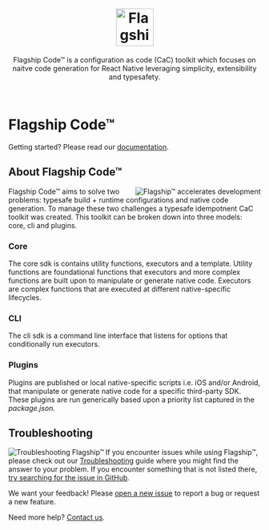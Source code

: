 <h1 align="center">
  <a href="https://brandingbrand.github.io/flagship/">
    <img alt="Flagship™"
      src="https://user-images.githubusercontent.com/2915629/127563134-be64905e-d429-446d-9a53-a657c9613f6f.png"
      height="75">
  </a>
</h1>

<p align="center">
  Flagship Code™ is a configuration as code (CaC) toolkit which focuses on naitve code generation for React Native leveraging simplicity, extensibility and typesafety.
</p>
<br>

# Flagship Code™
Getting started? Please read our [documentation](https://flagship-code.netlify.app).
## About Flagship Code™
<img alt="Flagship™ accelerates development"
  src="https://user-images.githubusercontent.com/556070/38955661-4ff210c6-4323-11e8-960e-b568bc4b2bec.png"
  align="right">

Flagship Code™ aims to solve two problems: typesafe build + runtime configurations and native code generation. To manage these two challenges a typesafe idempotnent CaC toolkit was created. This toolkit can be broken down into three models: core, cli and plugins.

### Core

The core sdk is contains utility functions, executors and a template. Utility functions are foundational functions that executors and more complex functions are built upon to manipulate or generate native code. Executors are complex functions that are executed at different native-specific lifecycles.
### CLI
The cli sdk is a command line interface that listens for options that conditionally run executors.
### Plugins
Plugins are published or local native-specific scripts i.e. iOS and/or Android, that manipulate or generate native code for a specific third-party SDK. These plugins are run generically based upon a priority list captured in the _package.json_.

## Troubleshooting

<img alt="Troubleshooting Flagship™"
  src="https://user-images.githubusercontent.com/556070/38958560-9f7aab28-432b-11e8-8e67-68d781f5681d.png"
  align="left">

If you encounter issues while using Flagship™, please check out our
[Troubleshooting](TROUBLESHOOTING.md) guide where you might find the answer to
your problem. If you encounter something that is not listed there, [try
searching for the issue in
GitHub](https://github.com/brandingbrand/flagship/issues).

We want your feedback! Please [open a new
issue](https://github.com/brandingbrand/flagship/issues/new) to report a bug or
request a new feature.

Need more help? [Contact us](mailto:product@brandingbrand.com).
